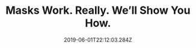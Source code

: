 ---
path: "/masks-work"
date: "2019-06-01T22:12:03.284Z"
title: "Masks Work. Really. We’ll Show You How."
tags: ["WebGL", "Augmented Reality"]
thumbnail: "https://i.imgur.com/TMOGIv6.gif"
cover: "masks-work.png"
embed: ''
about: "An interactive explaining the science behind how mask filteration works in filtering particles of different sizes. 
There is also an augmented reality component that lets you stand in front of the magnified fibers of an N95 respirator and launch particles to learn how the mask fibers capture them."
links: [['The New York Times', 'https://www.nytimes.com/interactive/2020/10/30/science/wear-mask-covid-particles-ul.html'], ['Instagram AR', 'https://www.instagram.com/ar/2667468573568473/']]
components: [['code', 'Javascript, GLSL'], ['software', 'three.js, SparkAR'], ['3d', 'Blender, Maya']]
credits: 'By Or Fleisher, Gabriel Gianordoli, Yuliya Parshina-Kottas, Karthik Patanjali, Miles Peyton and Bedel Saget. Instagram effect by Nick Bartzokas, Lian Chang, Lydia Jessup, Noah Pisner, Caroline Cox-Orrell and Paula Ceballos. Additional work by Destinée-Charisse Royal.'
press: []
excerpt: "See just how effective wearing a mask can be at fighting the pandemic."
---